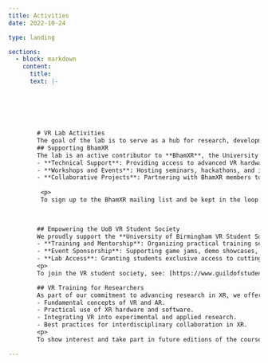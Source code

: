 ```yaml
---
title: Activities
date: 2022-10-24

type: landing

sections:
  - block: markdown
    content:
      title:
      text: |-
      
       
        
        
        
        
        # VR Lab Activities  
        The goal of the lab is to serve as a hub for research, development, and training in virtual, augmented, and mixed reality (VR/AR/MR).  
        ## Supporting BhamXR  
        The lab is an active contributor to **BhamXR**, the University’s interdisciplinary community of over 100 academics engaged in extended reality (XR) research. Our activities include:  
        - **Technical Support**: Providing access to advanced VR hardware and tools to enable pioneering research.  
        - **Workshops and Events**: Hosting seminars, hackathons, and interactive sessions to foster knowledge exchange.  
        - **Collaborative Projects**: Partnering with BhamXR members to develop XR solutions for diverse fields like education, healthcare, and the arts.  
         
         <p>
         To sign up to the BhamXR mailing list and be kept in the loop about VR, MR, AR activities at UoB, Staff and Students can email majordomo@lists.bham.ac.uk with the text: “subscribe bhamxr”
 
 

        ## Empowering the UoB VR Student Society  
        We proudly support the **University of Birmingham VR Student Society**, a student-led initiative promoting XR technologies. Our contributions include:  
        - **Training and Mentorship**: Organizing practical training sessions and offering expert guidance to build XR development skills.  
        - **Event Sponsorship**: Supporting game jams, demo showcases, and networking events to inspire creativity and collaboration.  
        - **Lab Access**: Granting students exclusive access to cutting-edge VR tools and resources for their projects.  
        <p>
        To join the VR student society, see: [https://www.guildofstudents.com/organisation/ubvr/](https://www.guildofstudents.com/organisation/ubvr/)

        ## VR Training for Researchers  
        As part of our commitment to advancing research in XR, we offer a **specialized VR course** for academics and students. This course equips participants with the knowledge and skills to leverage VR for innovative research. Key topics include:  
        - Fundamental concepts of VR and AR.  
        - Practical use of XR hardware and software.  
        - Integrating VR into experimental and applied research.  
        - Best practices for interdisciplinary collaboration in XR.  
        <p>
        To show interest and take part in future editions of the course, let us know by dropping a line on the [Contact Page](/contact)

---
```

